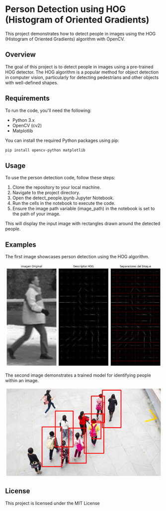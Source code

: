 # Person Detection using HOG (Histogram of Oriented Gradients)

This project demonstrates how to detect people in images using the HOG (Histogram of Oriented Gradients) algorithm with OpenCV.

## Overview

The goal of this project is to detect people in images using a pre-trained HOG detector. The HOG algorithm is a popular method for object detection in computer vision, particularly for detecting pedestrians and other objects with well-defined shapes.

## Requirements

To run the code, you'll need the following:

- Python 3.x
- OpenCV (cv2)
- Matplotlib

You can install the required Python packages using pip:

```bash
pip install opencv-python matplotlib
```

## Usage

To use the person detection code, follow these steps:

1. Clone the repository to your local machine.
2. Navigate to the project directory.
3. Open the detect_people.ipynb Jupyter Notebook.
4. Run the cells in the notebook to execute the code.
5. Ensure the image path variable (image_path) in the notebook is set to the path of your image.

This will display the input image with rectangles drawn around the detected people.

## Examples

The first image showcases person detection using the HOG algorithm.

![Example Image 1](images/output.png)

The second image demonstrates a trained model for identifying people within an image.

![Example Image 2](images/output2.png)

## License

This project is licensed under the MIT License

